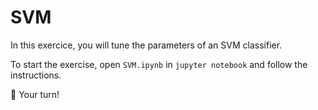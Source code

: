 # SVM

In this exercice, you will tune the parameters of an SVM classifier.

To start the exercise, open `SVM.ipynb` in `jupyter notebook` and follow the instructions.

🚀 Your turn!

